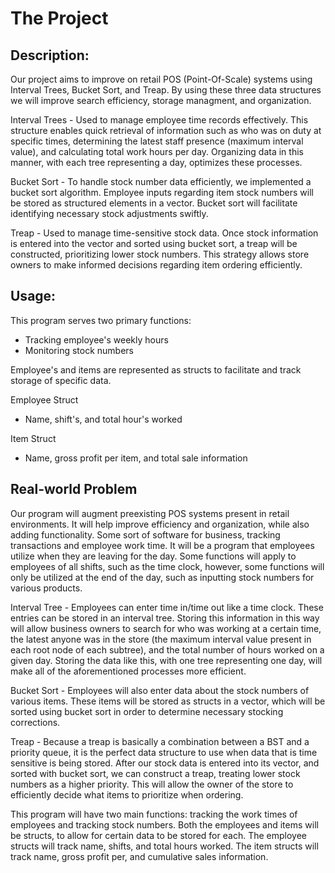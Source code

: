 # The Project

## Description:
Our project aims to improve on retail POS (Point-Of-Scale) systems using Interval Trees, Bucket Sort, and Treap.
By using these three data structures we will improve search efficiency, storage managment, and organization.

Interval Trees -
Used to manage employee time records effectively. This structure enables quick retrieval of information such as who was on duty at specific times,
determining the latest staff presence (maximum interval value), and calculating total work hours per day. Organizing data in this manner,
with each tree representing a day, optimizes these processes.

Bucket Sort -
To handle stock number data efficiently, we implemented a bucket sort algorithm. Employee inputs regarding item stock numbers will be stored as structured elements in a vector.
Bucket sort will facilitate identifying necessary stock adjustments swiftly.

Treap -
Used to manage time-sensitive stock data. Once stock information is entered into the vector and sorted using bucket sort, a treap will be constructed,
prioritizing lower stock numbers. This strategy allows store owners to make informed decisions regarding item ordering efficiently.

## Usage:
This program serves two primary functions:
- Tracking employee's weekly hours
- Monitoring stock numbers

Employee's and items are represented as structs to facilitate and track storage of specific data.

Employee Struct
- Name, shift's, and total hour's worked

Item Struct
- Name, gross profit per item, and total sale information

## Real-world Problem

Our program will augment preexisting POS systems present in retail environments.
It will help improve efficiency and organization, while also adding functionality.
Some sort of software for business, tracking transactions and employee work time.  It will be a program that employees
utilize when they are leaving for the day.  Some functions will apply to employees of all shifts, such as the time clock,
however, some functions will only be utilized at the end of the day, such as inputting stock numbers for various products.

Interval Tree - Employees can enter time in/time out like a time clock.  These entries can be stored in an interval tree.
Storing this information in this way will allow business owners to search for who was working at a certain time, the latest
anyone was in the store (the maximum interval value present in each root node of each subtree), and the total number of hours
worked on a given day.  Storing the data like this, with one tree representing one day, will make all of the aforementioned
processes more efficient.

Bucket Sort - Employees will also enter data about the stock numbers of various items.  These items will be stored as structs
in a vector, which will be sorted using bucket sort in order to determine necessary stocking corrections.

Treap - Because a treap is basically a combination between a BST and a priority queue, it is the perfect data structure to use
when data that is time sensitive is being stored.  After our stock data is entered into its vector, and sorted with bucket sort,
we can construct a treap, treating lower stock numbers as a higher priority.  This will allow the owner of the store to
efficiently decide what items to prioritize when ordering.

This program will have two main functions: tracking the work times of employees and tracking stock numbers.
Both the employees and items will be structs, to allow for certain data to be stored for each.
The employee structs will track name, shifts, and total hours worked.  The item structs will track name, gross
profit per, and cumulative sales information.

